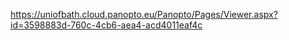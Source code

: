 https://uniofbath.cloud.panopto.eu/Panopto/Pages/Viewer.aspx?id=3598883d-760c-4cb6-aea4-acd4011eaf4c